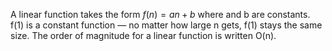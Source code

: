 A linear function takes the form $f(n) = an + b$ where and b are constants. f(1) is a constant function — no matter how large n gets, f(1) stays the same size. The order of magnitude for a linear function is written O(n).